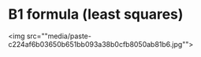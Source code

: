 # B1 formula (least squares)
<img src=""media/paste-c224af6b03650b651bb093a38b0cfb8050ab81b6.jpg"">
